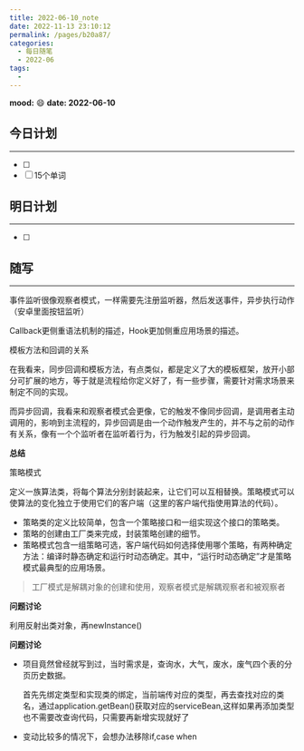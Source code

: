```yaml
---
title: 2022-06-10_note
date: 2022-11-13 23:10:12
permalink: /pages/b20a87/
categories:
  - 每日随笔
  - 2022-06
tags:
  - 
---
```

**mood:** :smile:  									**date: 2022-06-10**  
## 今日计划  
------
- [ ]  
- [ ]  15个单词
## 明日计划  
------
- [ ]  
## 随写 
------

事件监听很像观察者模式，一样需要先注册监听器，然后发送事件，异步执行动作（安卓里面按钮监听）

Callback更侧重语法机制的描述，Hook更加侧重应用场景的描述。

模板方法和回调的关系

在我看来，同步回调和模板方法，有点类似，都是定义了大的模板框架，放开小部分可扩展的地方，等于就是流程给你定义好了，有一些步骤，需要针对需求场景来制定不同的实现。

而异步回调，我看来和观察者模式会更像，它的触发不像同步回调，是调用者主动调用的，影响到主流程的，异步回调是由一个动作触发产生的，并不与之前的动作有关系，像有一个个监听者在监听着行为，行为触发引起的异步回调。



**总结**

策略模式

定义一族算法类，将每个算法分别封装起来，让它们可以互相替换。策略模式可以使算法的变化独立于使用它们的客户端（这里的客户端代指使用算法的代码）。

- 策略类的定义比较简单，包含一个策略接口和一组实现这个接口的策略类。
- 策略的创建由工厂类来完成，封装策略创建的细节。
- 策略模式包含一组策略可选，客户端代码如何选择使用哪个策略，有两种确定方法：编译时静态确定和运行时动态确定。其中，“运行时动态确定”才是策略模式最典型的应用场景。

> 工厂模式是解耦对象的创建和使用，观察者模式是解耦观察者和被观察者



**问题讨论**

利用反射出类对象，再newInstance()



**问题讨论**

- 项目竟然曾经就写到过，当时需求是，查询水，大气，废水，废气四个表的分页历史数据。

  首先先绑定类型和实现类的绑定，当前端传对应的类型，再去查找对应的类名，通过application.getBean()获取对应的serviceBean,这样如果再添加类型也不需要改查询代码，只需要再新增实现就好了

- 变动比较多的情况下，会想办法移除if,case when




